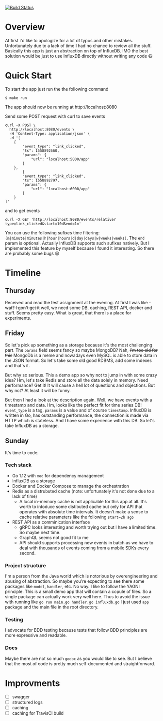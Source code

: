 [![Build Status](https://travis-ci.com/aint/gs.svg?branch=master)](https://travis-ci.com/aint/gs)

# Overview
At first I'd like to apologize for a lot of typos and other mistakes. Unfortunately due to a lack of time I had no chance to review all the stuff.
Basically this app is just an abstraction on top of InfluxDB. IMO the best solution would be just to use InfluxDB directly without writing any code :smiley:

# Quick Start

To start the app just run the the following command

```
$ make run
```

The app should now be running at http://localhost:8080

Send some POST request with curl to save events
```
curl -X POST \
  http://localhost:8080/events \
  -H 'Content-Type: application/json' \
  -d '[
    {
        "event_type": "link_clicked",
        "ts": 1558892660,
        "params": {
            "url": "localhost:5000/app"
        }
    },
        {
        "event_type": "link_clicked",
        "ts": 1558892797,
        "params": {
            "url": "localhost:6000/app"
        }
    }
]'
```

and to get events
```
curl -X GET 'http://localhost:8080/events/relative?type=link_clicked&start=10d&end=1m'
```

You can use the following sufixes time filtering: `(m|minute|minutes|h|hour|hours|d|day|days|w|weeks|weeks)`. The `end` param is optional.
Actually InfluxDB supports such sufixes natively. But I implemented this feature by myself because I found it interesting. So there are probably some bugs :smiley:
# Timeline

## Thursday
Received and read the test assignment at the evening. At first I was like - ~~wat? I gon't get it~~ well, we need some DB, caching, REST API, docker and stuff. Seems pretty easy. What is great, that there is a place for experiments.

## Friday
So let's pick up something as a storage because it's the most challenging part. The `params` field seems fancy so maybe MongoDB? Nah, ~~I'm too old for this~~ MongoDb is a meme and nowadays even MySQL is able to store data in the JSON format. So let's take some old good RDBMS, add some indexes and that's it.

But why so serious. This a demo app so why not to jump in with some crazy idea? Hm, let's take Redis and store all the data solely in memory. Need performance? Get it! It will cause a hell lot of questions and objections. But why not? At least it will be funny.

But then I had a look at the description again. Well, we have events with a timestamp and data. Hm, looks like the perfect fit for time series DB! `event_type` is a tag, `params` is a value and of course `timestamp`. InfluxDB is written in Go, has outstanding performance, the connection is made via HTTP which is stateless. And I have some experience with this DB. So let's take InfluxDB as a storage.

## Sunday

It's time to code.

### Tech stack

- Go 1.12 with `mod` for dependency management
- InfluxDB as a storage
- Docker and Docker Compose to manage the orchestration
- Redis as a distrubuted cache (note: unfortunately it's not done due to a lack of time)
    - A local in-memory cache is not applicable for this app at all. It's worth to intoduce some distibuted cache but only for API that operates with absolute time intervals. It doesn't make a sense to cache relative parameters like the following `start=2h ago`
- REST API as a comminication interface
    - gRPC looks interesting and worth trying out but I have a limited time. So maybe next time.
    - GraphQL seems not good fit to me
    - API should supports processing new events in batch as we have to deal with thousands of events coming from a mobile SDKs every second.


### Project structure

I'm a person from the Java world which is notorious by overengineering and abusing of abstraction. So maybe you're expecting to see there some packages like `model`, `handler`, etc. No way. I like to follow the YAGNI principle. This is a small demo app that will contain a copule of files. So a single package can actually work very well here. Thus to avoid the issue with running like `go run main.go handler.go influxdb.go` I just used `app` package and the main file in the root directory.

### Testing

I advocate for BDD testing because tests that follow BDD principles are more expressive and readable.

### Docs

Maybe there are not so much `godoc` as you would like to see. But I believe that the most of code is pretty much self-documented and straightforward.

# Improvments

- [ ] swagger
- [ ] structured logs
- [ ] caching
- [ ] caching for TravisCI build
